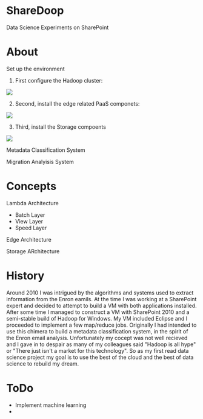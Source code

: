 # ShareDoop
Data Science Experiments on SharePoint

About
======

Set up the environment

1.  First configure the Hadoop cluster:
<a href="https://portal.azure.com/#create/Microsoft.Template/uri/https%3A%2F%2Fraw.githubusercontent.com%2Foldgittroy%2FShareDoop%2FAzureHDITemplate.json" target="_blank">
    <img src="http://azuredeploy.net/deploybutton.png"/>
</a>

2.  Second, install the edge related PaaS componets:
<a href="https://portal.azure.com/#create/Microsoft.Template/uri/https%3A%2F%2Fraw.githubusercontent.com%2Foldgittroy%2FShareDoop%2FAzureHDITemplate.json" target="_blank">
    <img src="http://azuredeploy.net/deploybutton.png"/>
</a>

3.  Third, install the Storage compoents
<a ref="https://portal.azure.com/#create/Microsoft.Template/uri/https%3A%2F%2Fraw.githubusercontent.com%2Foldgittroy%2FShareDoop%2FAzureHDITemplate.json" target="_blank">
    <img src="http://azuredeploy.net/deploybutton.png"/>
</a>



Metadata Classification System


Migration Analyisis System


Concepts
=========

Lambda Architecture

*  Batch Layer
*  View Layer
*  Speed Layer

Edge Architecture

Storage ARchitecture


History
=======
Around 2010 I was intrigued by the algorithms and systems used to extract information from the Enron eamils.  At the time I was working at a SharePoint expert and decided to attempt to build a VM with both applications installed.  After some time I managed to construct a VM with SharePoint 2010 and a semi-stable build of Hadoop for Windows.  My VM included Eclipse and I proceeded to implement a few map/reduce jobs.  Originally I had intended to use this chimera to build a metadata classification system, in the spirit of the Enron email analysis.  Unfortunately my cocept was not well recieved and I gave in to despair as many of my colleagues said "Hadoop is all hype" or "There just isn't a market for this technology".  So as my first read data science project my goal is to use the best of the cloud and the best of data science to rebuild my dream.


ToDo
=====
* Implement machine learning 
* 